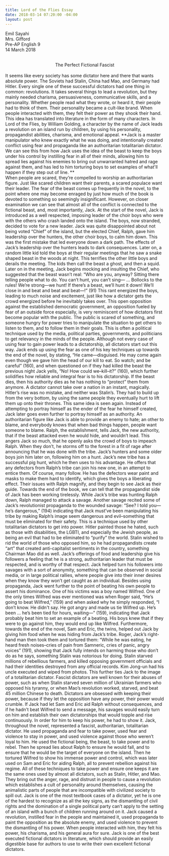```yaml
---
title: Lord of the Flies Essay
date: 2018-03-14 07:20:00 -04:00
layout: post
---
```


Emil Sayahi
<br>
Mrs. Gifford
<br>
Pre-AP English 9
<br>
14 March 2018
<br>
<br>
<center>The Perfect Fictional Fascist</center>
<br>
It seems like every society has some dictator here and there that wants absolute power. The Soviets had Stalin, China had Mao, and Germany had Hitler. Every single one of these successful dictators had one thing in common: revolutions. It takes several things to lead a revolution, but they mainly needed charisma, persuasiveness, communicative skills, and a personality. Whether people read what they wrote, or heard it, their people had to think of them. Their personality became a cult-like brand. When people interacted with them, they felt their power as they shook their hand. This idea has translated into literature in the form of many characters. In Lord of the Flies, by William Golding, a character by the name of Jack leads a revolution on an island run by children, by using his personality, propagandist abilities, charisma, and emotional appeal. **Jack is a master manipulator who knew exactly what he was doing, and intentionally created conflict using fear and propaganda like an authoritarian totalitarian dictator. We can see this from how Jack uses the idea of the beast to keep the boys under his control by instilling fear in all of their minds, allowing him to spread lies against his enemies to bring out unwarranted hatred and rage against them, and has led to him torturing boys to set examples of what'll happen if they step out of line.
**
<br>
  When people are scared, they’re compelled to worship an authoritarian figure. Just like scared children want their parents, a scared populace want their leader. The fear of the beast comes up frequently in the novel, to the point where one may become enraged by just how much of the book is devoted to something so seemingly insignificant. However, on closer examination we can see that almost all of the conflict is connected to the fictional beast, and, most importantly, Jack. At the start of the novel, Jack is introduced as a well respected, imposing leader of the choir boys who were with the others who crash landed onto the island. The boys, now stranded, decided to vote for a new leader. Jack was quite disappointed about not being voted “Chief” of the island, but the elected Chief, Ralph, gave him leadership over the hunters, the other choir boys, to calm him down. This was the first mistake that led everyone down a dark path. 
  The effects of Jack’s leadership over the hunters leads to dark consequences. Later on, a random little kid told the boys at their regular meetings that he saw a snake shaped beast in the woods at night. This terrifies the other little boys and derails the meeting. The kids then call the beast a ghost, and then a squid. Later on in the meeting, Jack begins mocking and insulting the Chief, who suggested that the beast wasn’t real: “Who are you, anyway? Sitting there telling people what to do. You can’t hunt, you can’t sing— … Bollocks to the rules! We’re strong—we hunt! If there’s a beast, we’ll hunt it down! We’ll close in and beat and beat and beat—!” (91) This rant energized the boys, leading to much noise and excitement, just like how a dictator gets the crowd energized before he inevitably takes over. This open opposition against the established democratic government, an opposition fueled by fear of an outside force especially, is very reminiscent of how dictators first become popular with the public. The public is scared of something, and someone hungry for power tries to manipulate the situation to get others to listen to them, and to follow them in their goals. This is often a political technique used by the media, political parties, governments, and politicians to get relevancy in the minds of the people. Although not every case of using fear to gain power leads to a dictatorship, all dictators start out this way. Jack ends up using the fear as one of his key techniques up towards the end of the novel, by stating, “He came—disguised. He may come again even though we gave him the head of our kill to eat. So watch; and be careful” (160), and when questioned on if they had killed the beast the previous night Jack yells, “No! How could we–kill–it?” (160), which further solidifies how reliable and integral fear is to his dictatorship. If the beast dies, then his authority dies as he has nothing to “protect” them from anymore. A dictator cannot take over a nation in an instant, magically. Hitler’s rise was no mistake, and neither was Stalin’s. They had to build up from the very bottom, by using the same people they eventually hurt to lift them up onto their thrones.
	This same idea is seen again. Instead of attempting to portray himself as the ender of the fear he himself created, Jack later goes even further to portray himself as an authority. An authoritarian figure like Jack is able to provide an enemy to hate; an other to blame, and everybody knows that when bad things happen, people want someone to blame. Ralph, the establishment, tells Jack, the new authority, that if the beast attacked even he would hide, and wouldn’t lead. This angers Jack so much, that he openly asks the crowd of boys to impeach Ralph. When they don’t, he storms off to the forest in a fit of rage after announcing that he was done with the tribe. Jack’s hunters and some older boys join him later on, following him on a hunt. Jack’s new tribe has a successful pig hunt, which he then uses to his advantage. He offers that any defectors from Ralph’s tribe can join his new one, in an attempt to entice them. Of course, many follow. He has the defectors wear paint and masks to make them hard to identify, which gives the boys a liberating effect. Their issues with Ralph magnify, and they begin to see Jack as their guide. Towards the end of the book, we can tell that the propagandist side of Jack has been working tirelessly. While Jack’s tribe was hunting Ralph down, Ralph managed to attack a savage. Another savage recited some of Jack’s revolutionist propaganda to the wounded savage: “See? I told you—he’s dangerous,” (194) indicating that Jack must’ve been manipulating his tribe by making Ralph’s image seem dangerous and evil–something that must be eliminated for their safety. This is a technique used by other totalitarian dictators to get into power. Hitler painted those he hated, such as those with disabilities, the LGBTI, and especially the Jewish people, as being an evil that had to be eliminated to “purify” the world. Stalin wished to rid the world of those who opposed him, so he had propagandists create “art” that created anti-capitalist sentiments in the country, something Chairman Mao did as well. Jack’s offerings of food and leadership give his followers a feeling that he is a strong, authoritarian leader that must be respected, and is worthy of that respect. Jack helped turn his followers into savages with a sort of anonymity, something that can be observed in social media, or in large political rallies, where people give into their inner desires when they know they won’t get caught as an individual.
	Besides using propaganda, Jack went further to the point of beating his own people to assert his dominance. One of his victims was a boy named Wilfred. One of the only times Wilfred was ever mentioned was when Roger said, “He’s going to beat Wilfred,” (159) and when asked why he simply responded, “I don’t know. He didn't say. He got angry and made us tie Wilfred up. He’s been … he’s been tied for hours, waiting—” (159), indicating that Jack probably beat him to set an example of a beating. His boys knew that if they were to go against him, they would end up like Wilfred. Furthermore, towards the end of the novel, Sam and Eric, the twins, helped out Jack by giving him food when he was hiding from Jack’s tribe. Roger, Jack’s right-hand man then took them and tortured them: “While he was eating, he heard fresh noises–cries of pain from Samneric, cries of panic, angry voices” (191), showing that Jack fully intends on harming those who don’t do as he says, something Stalin was notorious for doing. Stalin starved millions of rebellious farmers, and killed opposing government officials and had their identities destroyed from any official records. Kim Jong-un had his uncle executed and wiped from photos. This further ties Jack to the image of a totalitarian dictator. Fascist dictators are well known for their abuses of power, such as when Stalin starved seven million of Ukrainian farmers who opposed his tyranny, or when Mao’s revolution worked, starved, and beat 45 million Chinese to death. Dictators are obsessed with keeping their power, because if they let the opposition have any power, their power would crumble. If Jack had let Sam and Eric aid Ralph without consequences, and if he hadn’t beat Wilfred to send a message, his savages would easily turn on him and establish their own dictatorships that would topple and rise continuously. In order for him to keep his power, he had to show it.
	Jack, throughout the novel, represented a fascist, authoritarian, totalitarian dictator. He used propaganda and fear to take power, used fear and violence to stay in power, and used violence against those who weren’t loyal to him. He used the fictional being, the beast, to take power and to rebel. Then he spread lies about Ralph to ensure he would fall, and to ensure that he would be the target of everyone on the island. Then he tortured Wilfred to show his immense power and control, which was later used on Sam and Eric for aiding Ralph, all to prevent rebellion against his regime. All of these techniques to take power and ensure one keeps it are the same ones used by almost all dictators, such as Stalin, Hitler, and Mao. They bring out the anger, rage, and distrust in people to cause a revolution which establishes a cult of personality around themselves, causing the animalistic parts of people that are incompatible with civilized society to spill out. Jack is one of the most textbook cases of a dictator, yet he is one of the hardest to recognize as all the key signs, as the dismantling of civil rights and the domination of a single political party can’t apply to the setting of an island with a bunch of children running around on it. Jack caused a revolution, instilled fear in the people and maintained it, used propaganda to paint the opposition as the absolute enemy, and used violence to prevent the dismantling of his power. When people interacted with him, they felt his power, his charisma, and his general aura for sure. Jack is one of the best executed fictional dictators in literature, which should provide an easily digestible base for authors to use to write their own excellent fictional dictators.
